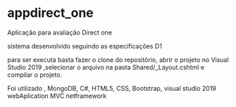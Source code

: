 # appdirect_one
Aplicação para avaliação Direct one

sistema desenvolvido seguindo as especificações D1

para ser executa basta fazer o clone do repositório,
abrir o projeto no Visual Studio 2019 ,selecionar o arquivo na pasta Shared/_Layout.cshtml e compilar o projeto.

Foi utilizado , MongoDB, C#, HTML5, CSS, Bootstrap, visual studio 2019  webAplication MVC netframework
